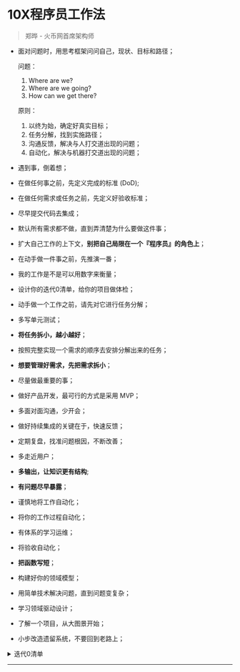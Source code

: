 # 10X程序员工作法

> 郑晔 - 火币网首席架构师

* 面对问题时，用思考框架问问自己，现状、目标和路径；

  问题：
    1. Where are we?
    2. Where are we going?
    3. How can we get there?

  原则：
    1. 以终为始，确定好真实目标；
    2. 任务分解，找到实施路径；
    3. 沟通反馈，解决与人打交道出现的问题；
    4. 自动化，解决与机器打交道出现的问题；

* 遇到事，倒着想；

* 在做任何事之前，先定义完成的标准 (DoD);

* 在做任何需求或任务之前，先定义好验收标准；

* 尽早提交代码去集成；

* 默认所有需求都不做，直到弄清楚为什么要做这件事；

* 扩大自己工作的上下文，**别把自己局限在一个『程序员』的角色上**；

* 在动手做一件事之前，先推演一番；

* 我的工作是不是可以用数字来衡量；

* 设计你的迭代0清单，给你的项目做体检；

* 动手做一个工作之前，请先对它进行任务分解；

* 多写单元测试；

* **将任务拆小，越小越好**；

* 按照完整实现一个需求的顺序去安排分解出来的任务；

* **想要管理好需求，先把需求拆小**；

* 尽量做最重要的事；

* 做好产品开发，最可行的方式是采用 MVP；

* 多面对面沟通，少开会；

* 做好持续集成的关键在于，快速反馈；

* 定期复盘，找准问题根因，不断改善；

* 多走近用户；

* **多输出，让知识更有结构**;

* **有问题尽早暴露**；

* 谨慎地将工作自动化；

* 将你的工作过程自动化；

* 有体系的学习运维；

* 将验收自动化；

* **把函数写短**；

* 构建好你的领域模型；

* 用简单技术解决问题，直到问题变复杂；

* 学习领域驱动设计；

* 了解一个项目，从大图景开始；

* 小步改造遗留系统，不要回到老路上；

<details>
<summary>
迭代0清单
</summary>
![迭代0清单](https://github.com/yann0917/reading-notes/blob/75d7c37434218af3c9309d66a0d37cb87bc74135/columns/jike/images/preparation-list.jpg) 
</details>


---
